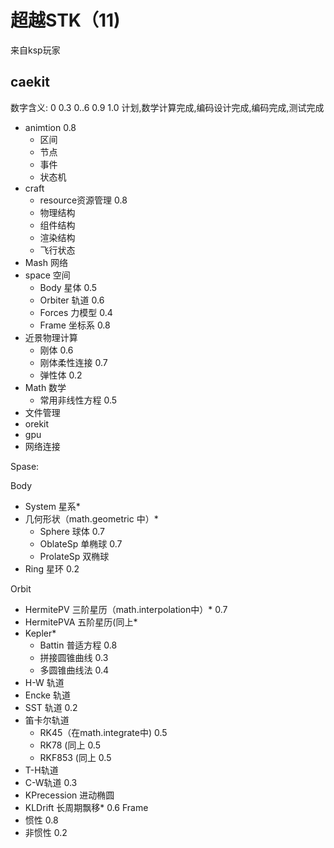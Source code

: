 # 超越STK（11)

来自ksp玩家

## caekit

数字含义:
  0              0.3           0..6            0.9         1.0
计划,数学计算完成,编码设计完成,编码完成,测试完成

- animtion 0.8
	- 区间
	- 节点
	- 事件
	- 状态机
- craft
	- resource资源管理 0.8
	- 物理结构
	- 组件结构
	- 渲染结构
	- 飞行状态
- Mash 网络
- space 空间
	- Body 星体 0.5
	-  Orbiter 轨道 0.6
	- Forces 力模型 0.4
	- Frame 坐标系 0.8
- 近景物理计算
	- 刚体 0.6
	- 刚体柔性连接 0.7
	- 弹性体 0.2
- Math 数学
	- 常用非线性方程 0.5
- 文件管理
- orekit
- gpu
- 网络连接

Spase:

Body
- System 星系*
- 几何形状（math.geometric 中）*
    - Sphere 球体 0.7
    - OblateSp 单椭球 0.7
    - ProlateSp 双椭球
- Ring 星环 0.2

Orbit
- HermitePV 三阶星历（math.interpolation中）* 0.7
- HermitePVA 五阶星历(同上*
- Kepler*
    - Battin 普适方程 0.8
    - 拼接圆锥曲线 0.3
    - 多圆锥曲线法 0.4
- H-W 轨道
- Encke 轨道
- SST 轨道 0.2
- 笛卡尔轨道
    - RK45（在math.integrate中) 0.5
    - RK78 (同上 0.5
    - RKF853 (同上 0.5
- T-H轨道
- C-W轨道 0.3
- KPrecession 进动椭圆
- KLDrift 长周期飘移* 0.6
Frame
- 惯性 0.8
- 非惯性 0.2

